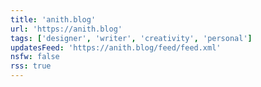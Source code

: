 ```yaml
---
title: 'anith.blog'
url: 'https://anith.blog'
tags: ['designer', 'writer', 'creativity', 'personal']
updatesFeed: 'https://anith.blog/feed/feed.xml'
nsfw: false
rss: true
---
```


